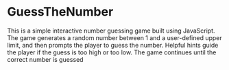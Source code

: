 # GuessTheNumber
This is a simple interactive number guessing game built using JavaScript. The game generates a random number between 1 and a user-defined upper limit, and then prompts the player to guess the number. Helpful hints guide the player if the guess is too high or too low. The game continues until the correct number is guessed 
